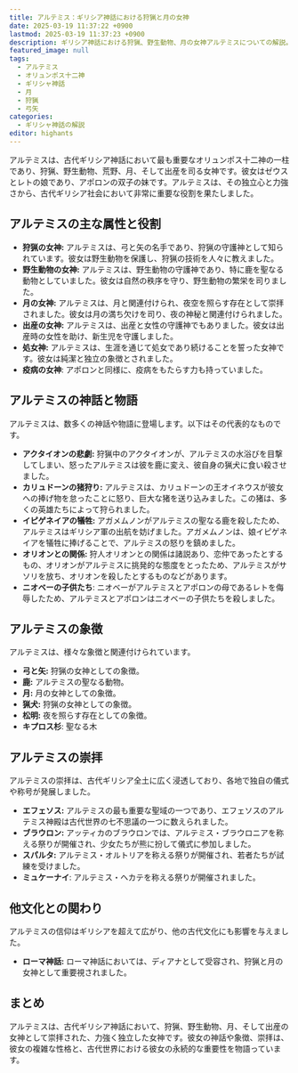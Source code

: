 ```yaml
---
title: アルテミス：ギリシア神話における狩猟と月の女神
date: 2025-03-19 11:37:22 +0900
lastmod: 2025-03-19 11:37:23 +0900
description: ギリシア神話における狩猟、野生動物、月の女神アルテミスについての解説。
featured_image: null
tags:
  - アルテミス
  - オリュンポス十二神
  - ギリシャ神話
  - 月
  - 狩猟
  - 弓矢
categories:
  - ギリシャ神話の解説
editor: highants
---
```


アルテミスは、古代ギリシア神話において最も重要なオリュンポス十二神の一柱であり、狩猟、野生動物、荒野、月、そして出産を司る女神です。彼女はゼウスとレトの娘であり、アポロンの双子の妹です。アルテミスは、その独立心と力強さから、古代ギリシア社会において非常に重要な役割を果たしました。
<!--more-->
## アルテミスの主な属性と役割

* **狩猟の女神:** アルテミスは、弓と矢の名手であり、狩猟の守護神として知られています。彼女は野生動物を保護し、狩猟の技術を人々に教えました。
* **野生動物の女神:** アルテミスは、野生動物の守護神であり、特に鹿を聖なる動物としていました。彼女は自然の秩序を守り、野生動物の繁栄を司りました。
* **月の女神:** アルテミスは、月と関連付けられ、夜空を照らす存在として崇拝されました。彼女は月の満ち欠けを司り、夜の神秘と関連付けられました。
* **出産の女神:** アルテミスは、出産と女性の守護神でもありました。彼女は出産時の女性を助け、新生児を守護しました。
* **処女神:** アルテミスは、生涯を通じて処女であり続けることを誓った女神です。彼女は純潔と独立の象徴とされました。
* **疫病の女神**: アポロンと同様に、疫病をもたらす力も持っていました。

## アルテミスの神話と物語

アルテミスは、数多くの神話や物語に登場します。以下はその代表的なものです。

* **アクタイオンの悲劇:** 狩猟中のアクタイオンが、アルテミスの水浴びを目撃してしまい、怒ったアルテミスは彼を鹿に変え、彼自身の猟犬に食い殺させました。
* **カリュドーンの猪狩り:** アルテミスは、カリュドーンの王オイネウスが彼女への捧げ物を怠ったことに怒り、巨大な猪を送り込みました。この猪は、多くの英雄たちによって狩られました。
* **イピゲネイアの犠牲:** アガメムノンがアルテミスの聖なる鹿を殺したため、アルテミスはギリシア軍の出航を妨げました。アガメムノンは、娘イピゲネイアを犠牲に捧げることで、アルテミスの怒りを鎮めました。
* **オリオンとの関係:** 狩人オリオンとの関係は諸説あり、恋仲であったとするもの、オリオンがアルテミスに挑発的な態度をとったため、アルテミスがサソリを放ち、オリオンを殺したとするものなどがあります。
* **ニオベーの子供たち**: ニオベーがアルテミスとアポロンの母であるレトを侮辱したため、アルテミスとアポロンはニオベーの子供たちを殺しました。

## アルテミスの象徴

アルテミスは、様々な象徴と関連付けられています。

* **弓と矢:** 狩猟の女神としての象徴。
* **鹿:** アルテミスの聖なる動物。
* **月:** 月の女神としての象徴。
* **猟犬:** 狩猟の女神としての象徴。
* **松明:** 夜を照らす存在としての象徴。
* **キプロス杉**: 聖なる木

## アルテミスの崇拝

アルテミスの崇拝は、古代ギリシア全土に広く浸透しており、各地で独自の儀式や称号が発展しました。

* **エフェソス:** アルテミスの最も重要な聖域の一つであり、エフェソスのアルテミス神殿は古代世界の七不思議の一つに数えられました。
* **ブラウロン:** アッティカのブラウロンでは、アルテミス・ブラウロニアを称える祭りが開催され、少女たちが熊に扮して儀式に参加しました。
* **スパルタ:** アルテミス・オルトリアを称える祭りが開催され、若者たちが試練を受けました。
* **ミュケーナイ**: アルテミス・ヘカテを称える祭りが開催されました。

## 他文化との関わり

アルテミスの信仰はギリシアを超えて広がり、他の古代文化にも影響を与えました。

* **ローマ神話:** ローマ神話においては、ディアナとして受容され、狩猟と月の女神として重要視されました。

## まとめ

アルテミスは、古代ギリシア神話において、狩猟、野生動物、月、そして出産の女神として崇拝された、力強く独立した女神です。彼女の神話や象徴、崇拝は、彼女の複雑な性格と、古代世界における彼女の永続的な重要性を物語っています。
